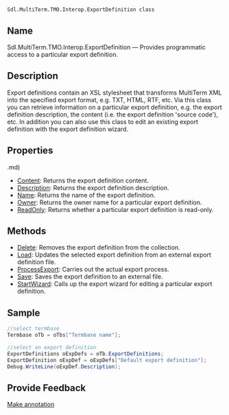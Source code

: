 

# 
    Sdl.MultiTerm.TMO.Interop.ExportDefinition class




## Name

Sdl.MultiTerm.TMO.Interop.ExportDefinition —          Provides programmatic access to a particular export definition.



## Description



Export definitions contain an XSL stylesheet that transforms MultiTerm XML into the specified export format, e.g. TXT, HTML, RTF, etc. Via this class you can retrieve information on a particular export definition, e.g. the export definition description, the content (i.e. the export definition 'source code'), etc. In addition you can also use this class to edit an existing export definition with the export definition wizard.



## Properties
.md)
* [Content](Sdl.MultiTerm.TMO.Interop.ExportDefinition.Content.md): Returns the export definition content.
* [Description](Sdl.MultiTerm.TMO.Interop.ExportDefinition.Description.md): Returns the export definition description.
* [Name](Sdl.MultiTerm.TMO.Interop.ExportDefinition.Name.md): Returns the name of the export definition.
* [Owner](Sdl.MultiTerm.TMO.Interop.ExportDefinition.Owner.md): Returns the owner name for a particular export definition.
* [ReadOnly](Sdl.MultiTerm.TMO.Interop.ExportDefinition.ReadOnly.md): Returns whether a particular export definition is read-only.




## Methods

* [Delete](Sdl.MultiTerm.TMO.Interop.ExportDefinition.Delete.md): Removes the export definition from the collection.
* [Load](Sdl.MultiTerm.TMO.Interop.ExportDefinition.Load.md): Updates the selected export definition from an external export definition file.
* [ProcessExport](Sdl.MultiTerm.TMO.Interop.ExportDefinition.ProcessExport.md): Carries out the actual export process.
* [Save](Sdl.MultiTerm.TMO.Interop.ExportDefinition.Save.md): Saves the export definition to an external file.
* [StartWizard](Sdl.MultiTerm.TMO.Interop.ExportDefinition.StartWizard.md): Calls up the export wizard for editing a particular export definition.




## Sample


```cs
//select termbase
Termbase oTb = oTbs["Termbase name"];

//select an export definition
ExportDefinitions oExpDefs = oTb.ExportDefinitions;
ExportDefinition oExpDef = oExpDefs["Default export definition"];
Debug.WriteLine(oExpDef.Description);
```



## Provide Feedback

[Make annotation](mailto:sdk-feedback@sdl.com&amp;subject=Reference%20for%20Sdl.MultiTerm.TMO.Interop.ExportDefinition)

